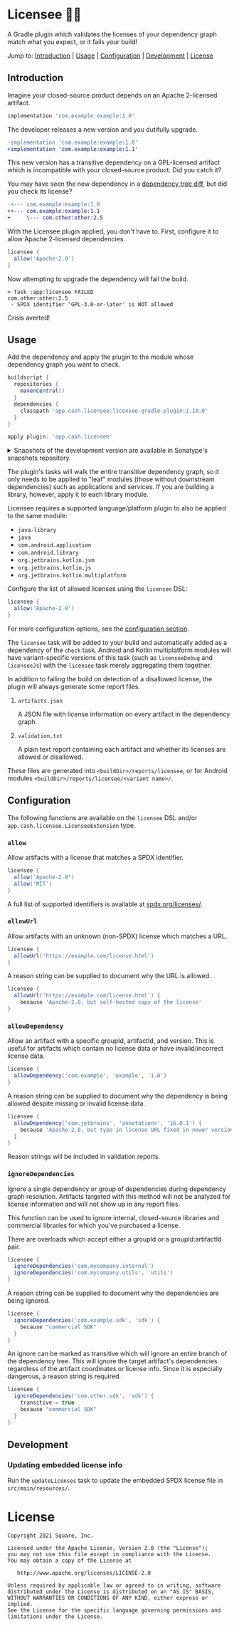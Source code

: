# Licensee 📜👀

A Gradle plugin which validates the licenses of your dependency graph match what you expect, or it
fails your build!

Jump to:
[Introduction](#Introduction) |
[Usage](#Usage) |
[Configuration](#Configuration) |
[Development](#Development) |
[License](#License)

## Introduction

Imagine your closed-source product depends on an Apache 2-licensed artifact.
```groovy
implementation 'com.example:example:1.0'
```

The developer releases a new version and you dutifully upgrade.
```diff
-implementation 'com.example:example:1.0'
+implementation 'com.example:example:1.1'
```

This new version has a transitive dependency on a GPL-licensed artifact which is incompatible with
your closed-source product. Did you catch it?

You may have seen the new dependency in a [dependency tree diff][dtd], but did you check its license?

[dtd]: https://github.com/JakeWharton/dependency-tree-diff

```diff
-+--- com.example:example:1.0
++--- com.example:example:1.1
+     \--- com.other:other:2.5
```

With the Licensee plugin applied, you don't have to.
First, configure it to allow Apache 2-licensed dependencies.

```groovy
licensee {
  allow('Apache-2.0')
}
```

Now attempting to upgrade the dependency will fail the build.

```
> Task :app:licensee FAILED
com.other:other:2.5
 - SPDX identifier 'GPL-3.0-or-later' is NOT allowed
```

Crisis averted!


## Usage

Add the dependency and apply the plugin to the module whose dependency graph you want to check.

```groovy
buildscript {
  repositories {
    mavenCentral()
  }
  dependencies {
    classpath 'app.cash.licensee:licensee-gradle-plugin:1.10.0'
  }
}

apply plugin: 'app.cash.licensee'
```

<details>
<summary>Snapshots of the development version are available in Sonatype's snapshots repository.</summary>
<p>

```groovy
buildscript {
  repository {
    mavenCental()
    maven {
      url 'https://oss.sonatype.org/content/repositories/snapshots/'
    }
  }
  dependencies {
    classpath 'app.cash.licensee:licensee-gradle-plugin:1.11.0-SNAPSHOT'
  }
}

apply plugin: 'app.cash.licensee'
```

</p>
</details>

The plugin's tasks will walk the entire transitive dependency graph, so it only needs to be applied
to "leaf" modules (those without downstream dependencies) such as applications and services.
If you are building a library, however, apply it to each library module.

Licensee requires a supported language/platform plugin to also be applied to the same module:
 * `java-library`
 * `java`
 * `com.android.application`
 * `com.android.library`
 * `org.jetbrains.kotlin.jvm`
 * `org.jetbrains.kotlin.js`
 * `org.jetbrains.kotlin.multiplatform`

Configure the list of allowed licenses using the `licensee` DSL:
```groovy
licensee {
  allow('Apache-2.0')
}
```

For more configuration options, see the [configuration section](#Configuration).

The `licensee` task will be added to your build and automatically added as a dependency of the
`check` task. Android and Kotlin multiplatform modules will have variant-specific versions of this
task (such as `licenseeDebug` and `licenseeJs`) with the `licensee` task merely aggregating them
together.

In addition to failing the build on detection of a disallowed license,
the plugin will always generate some report files.

 1. `artifacts.json`

    A JSON file with license information on every artifact in the dependency graph.

 2. `validation.txt`

    A plain text report containing each artifact and whether its licenses are allowed or disallowed.

These files are generated into `<buildDir>/reports/licensee`,
or for Android modules `<buildDir>/reports/licensee/<variant name>/`.

## Configuration

The following functions are available on the `licensee` DSL and/or
`app.cash.licensee.LicenseeExtension` type.

### `allow`

Allow artifacts with a license that matches a SPDX identifier.

```groovy
licensee {
  allow('Apache-2.0')
  allow('MIT')
}
```

A full list of supported identifiers is available at [spdx.org/licenses/](https://spdx.org/licenses/).

### `allowUrl`

Allow artifacts with an unknown (non-SPDX) license which matches a URL.

```groovy
licensee {
  allowUrl('https://example.com/license.html')
}
```

A reason string can be supplied to document why the URL is allowed.

```groovy
licensee {
  allowUrl('https://example.com/license.html') {
    because 'Apache-2.0, but self-hosted copy of the license'
}
```

### `allowDependency`

Allow an artifact with a specific groupId, artifactId, and version.
This is useful for artifacts which contain no license data or have invalid/incorrect license data.

```groovy
licensee {
  allowDependency('com.example', 'example', '1.0')
}
```

A reason string can be supplied to document why the dependency is being allowed despite missing or invalid license data.

```groovy
licensee {
  allowDependency('com.jetbrains', 'annotations', '16.0.1') {
    because 'Apache-2.0, but typo in license URL fixed in newer versions'
  }
}
```

Reason strings will be included in validation reports.

### `ignoreDependencies`

Ignore a single dependency or group of dependencies during dependency graph resolution.
Artifacts targeted with this method will not be analyzed for license information and will not show up in any report files.

This function can be used to ignore internal, closed-source libraries and commercial libraries for which you've purchased a license.

There are overloads which accept either a groupId or a groupId:artifactId pair.

```groovy
licensee {
  ignoreDependencies('com.mycompany.internal')
  ignoreDependencies('com.mycompany.utils', 'utils')
}
```

A reason string can be supplied to document why the dependencies are being ignored.

```groovy
licensee {
  ignoreDependencies('com.example.sdk', 'sdk') {
    because "commercial SDK"
  }
}
```

An ignore can be marked as transitive which will ignore an entire branch of the dependency tree.
This will ignore the target artifact's dependencies regardless of the artifact coordinates or license info.
Since it is especially dangerous, a reason string is required.

```groovy
licensee {
  ignoreDependencies('com.other.sdk', 'sdk') {
    transitive = true
    because "commercial SDK"
  }
}
```


## Development

### Updating embedded license info

Run the `updateLicenses` task to update the embedded SPDX license file in `src/main/resources/`.


# License

    Copyright 2021 Square, Inc.

    Licensed under the Apache License, Version 2.0 (the "License");
    you may not use this file except in compliance with the License.
    You may obtain a copy of the License at

       http://www.apache.org/licenses/LICENSE-2.0

    Unless required by applicable law or agreed to in writing, software
    distributed under the License is distributed on an "AS IS" BASIS,
    WITHOUT WARRANTIES OR CONDITIONS OF ANY KIND, either express or implied.
    See the License for the specific language governing permissions and
    limitations under the License.
